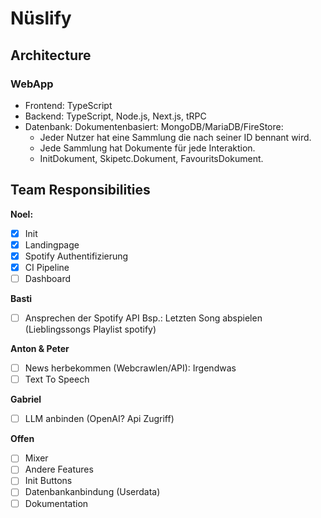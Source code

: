 # Nüslify

## Architecture

### WebApp

- Frontend: TypeScript
- Backend: TypeScript, Node.js, Next.js, tRPC
- Datenbank: Dokumentenbasiert: MongoDB/MariaDB/FireStore:
  - Jeder Nutzer hat eine Sammlung die nach seiner ID bennant wird.
  - Jede Sammlung hat Dokumente für jede Interaktion.
  - InitDokument, Skipetc.Dokument, FavouritsDokument.

## Team Responsibilities

**Noel:**

- [x] Init
- [x] Landingpage
- [x] Spotify Authentifizierung
- [x] CI Pipeline
- [ ] Dashboard

**Basti**

- [ ] Ansprechen der Spotify API Bsp.: Letzten Song abspielen (Lieblingssongs Playlist spotify)

**Anton & Peter**

- [ ] News herbekommen (Webcrawlen/API): Irgendwas
- [ ] Text To Speech

**Gabriel**

- [ ] LLM anbinden (OpenAI? Api Zugriff)

**Offen**

- [ ] Mixer
- [ ] Andere Features
- [ ] Init Buttons
- [ ] Datenbankanbindung (Userdata)
- [ ] Dokumentation

